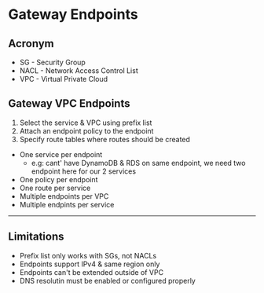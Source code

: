# Gateway Endpoints

## Acronym
* SG - Security Group
* NACL - Network Access Control List
* VPC - Virtual Private Cloud

## Gateway VPC Endpoints
1) Select the service & VPC using prefix list
2) Attach an endpoint policy to the endpoint
3) Specify route tables where routes should be created
* One service per endpoint
  * e.g: cant' have DynamoDB & RDS on same endpoint, we need two endpoint here for our 2 services
* One policy per endpoint
* One route per service
* Multiple endpoints per VPC
* Multiple endpints per service

---

## Limitations
* Prefix list only works with SGs, not NACLs
* Endpoints support IPv4 & same region only
* Endpoints can't be extended outside of VPC
* DNS resolutin must be enabled or configured properly   
